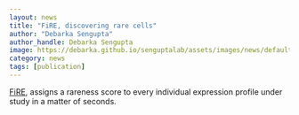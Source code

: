 ```yaml
---
layout: news
title: "FiRE, discovering rare cells"
author: "Debarka Sengupta"
author_handle: Debarka Sengupta
image: https://debarka.github.io/senguptalab/assets/images/news/default-news.png
category: news
tags: [publication]
---
```


[FiRE], assigns a rareness score to every individual expression profile under study in a matter of seconds. 

[FiRE]: https://www.nature.com/articles/s41467-018-07234-6

